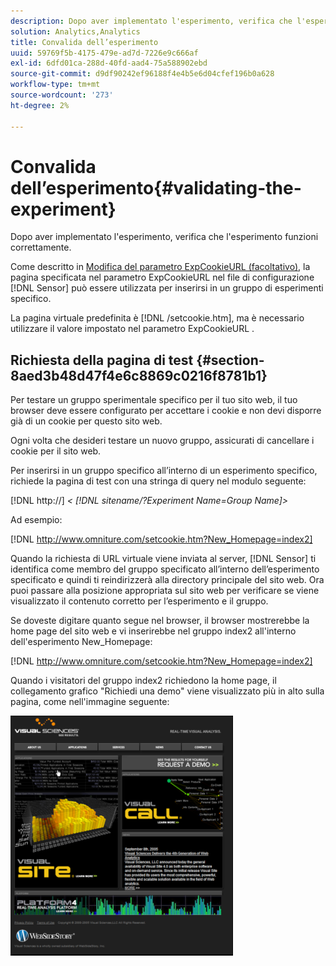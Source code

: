 ```yaml
---
description: Dopo aver implementato l'esperimento, verifica che l'esperimento funzioni correttamente.
solution: Analytics,Analytics
title: Convalida dell’esperimento
uuid: 59769f5b-4175-479e-ad7d-7226e9c666af
exl-id: 6dfd01ca-288d-40fd-aad4-75a588902ebd
source-git-commit: d9df90242ef96188f4e4b5e6d04cfef196b0a628
workflow-type: tm+mt
source-wordcount: '273'
ht-degree: 2%

---
```


# Convalida dell’esperimento{#validating-the-experiment}

Dopo aver implementato l&#39;esperimento, verifica che l&#39;esperimento funzioni correttamente.

Come descritto in [Modifica del parametro ExpCookieURL (facoltativo)](../../home/c-undst-ctrld-exp/t-en-ctrld-exp/c-mod-expckurl-prm.md#concept-215bf86bab4e4ec0b0cc803ec48a8fcf), la pagina specificata nel parametro ExpCookieURL nel file di configurazione [!DNL Sensor] può essere utilizzata per inserirsi in un gruppo di esperimenti specifico.

La pagina virtuale predefinita è [!DNL /setcookie.htm], ma è necessario utilizzare il valore impostato nel parametro ExpCookieURL .

## Richiesta della pagina di test {#section-8aed3b48d47f4e6c8869c0216f8781b1}

Per testare un gruppo sperimentale specifico per il tuo sito web, il tuo browser deve essere configurato per accettare i cookie e non devi disporre già di un cookie per questo sito web.

Ogni volta che desideri testare un nuovo gruppo, assicurati di cancellare i cookie per il sito web.

Per inserirsi in un gruppo specifico all’interno di un esperimento specifico, richiede la pagina di test con una stringa di query nel modulo seguente:

[!DNL http://] *&lt; [!DNL sitename/?Experiment Name=Group Name]>*

Ad esempio:

[!DNL http://www.omniture.com/setcookie.htm?New_Homepage=index2]

Quando la richiesta di URL virtuale viene inviata al server, [!DNL Sensor] ti identifica come membro del gruppo specificato all’interno dell’esperimento specificato e quindi ti reindirizzerà alla directory principale del sito web. Ora puoi passare alla posizione appropriata sul sito web per verificare se viene visualizzato il contenuto corretto per l’esperimento e il gruppo.

Se doveste digitare quanto segue nel browser, il browser mostrerebbe la home page del sito web e vi inserirebbe nel gruppo index2 all&#39;interno dell&#39;esperimento New_Homepage:

[!DNL http://www.omniture.com/setcookie.htm?New_Homepage=index2]

Quando i visitatori del gruppo index2 richiedono la home page, il collegamento grafico &quot;Richiedi una demo&quot; viene visualizzato più in alto sulla pagina, come nell&#39;immagine seguente:

![](assets/TestPage.png)
